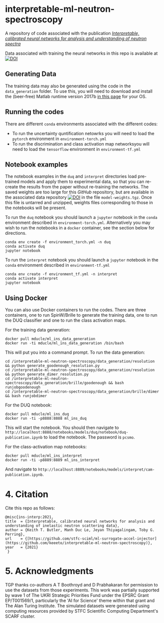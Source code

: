 # interpretable-ml-neutron-spectroscopy
A repository of code associated with the publication [_Interpretable, calibrated neural networks for analysis and understanding of neutron spectra_](https://arxiv.org/abs/2011.04584)

Data associated with training the neural networks in this repo is available at [![DOI](https://zenodo.org/badge/DOI/10.5281/zenodo.4270057.svg)](https://doi.org/10.5281/zenodo.4270057)
## Generating Data

The training data may also be generated using the code in the `data_generation` folder.
To use this, you will need to download and install the (beer-free) Matlab runtime version 2017b [in this page](https://www.mathworks.com/products/compiler/matlab-runtime.html) for your OS.

## Running the codes

There are different `conda` environments associated with the different codes:

* To run the uncertainty quntification netowrks you will need to load the `pytorch` environment in `environment-torch.yml`
* To run the discrimination and class activation map networksyou will need to load the `tensorflow` environment in `environment-tf.yml`

## Notebook examples

The notebook examples in the `duq` and `interpret` directories load pre-trained models and apply them to experimental data, so that you can re-create the results from the paper without re-training the networks. The saved weights are too large for this *GitHub* repository, but are available in the associated data repository [![DOI](https://zenodo.org/badge/DOI/10.5281/zenodo.4270057.svg)](https://doi.org/10.5281/zenodo.4270057) in the file `model-weights.tgz`. Once this file is untarred and unzipped, weights files corresponding to those in the notebooks will be present.   

To run the `duq` notebook you should launch a `jupyter` notebook in the `conda` environment described in `environment-torch.yml`. Alternatively you may wish to run the notebooks in a `docker` container, see the section below for directions.
```
conda env create -f environment_torch.yml -n duq
conda activate duq
jupyter notebook
```

To run the `interpret` notebook you should launch a `jupyter` notebook in the `conda` environment described in `environment-tf.yml`
```
conda env create -f environment_tf.yml -n interpret
conda activate interpret
jupyter notebook
```

## Using Docker

You can also use Docker containers to run the codes.
There are three containers, one to run SpinW/Brille to generate the training data,
one to run the DUQ classifier and one to run the class activation maps.

For the training data generation:

```
docker pull mducle/ml_ins_data_generation
docker run -ti mducle/ml_ins_data_generation /bin/bash
```

This will put you into a command prompt. To run the data generation:

```
cd /interpretable-ml-neutron-spectroscopy/data_generation/resolution && python generate_goodenough_resolution.py
cd /interpretable-ml-neutron-spectroscopy/data_generation/resolution && python generate_dimer_resolution.py
cd /interpretable-ml-neutron-spectroscopy/data_generation/brille/goodenough && bash runjobgoodenough
cd /interpretable-ml-neutron-spectroscopy/data_generation/brille/dimer && bash runjobdimer
```

For the DUQ notebook:

```
docker pull mducle/ml_ins_duq
docker run -ti -p8888:8888 ml_ins_duq 
```

This will start the notebook.
You should then navigate to `http://localhost:8888/notebooks/models/duq/notebook/duq-publication.ipynb` to load the notebook.
The password is `pcsmo`.

For the class-activation map notebooks:

```
docker pull mducle/ml_ins_interpret
docker run -ti -p8889:8889 ml_ins_interpret
```

And navigate to `http://localhost:8889/notebooks/models/interpret/cam-publication.ipynb`.

# 4. Citation

Cite this repo as follows:

```
@misc{ins-interp:2021,
title  = {Interpretable, calibrated neural networks for analysis and understanding of inelastic neutron scattering data},
author = {Keith T. Butler, Manh Duc Le, Jeyan Thiyagalingam, Toby G. Perring},
url    = {[https://github.com/stfc-sciml/ml-surrogate-accel-injector](https://github.com/keeeto/interpretable-ml-neutron-spectroscopy)},
year   = {2021}
 }
```

# 5. Acknowledgments

TGP thanks co-authors A T Boothroyd and D Prabhakaran for permission to use the datasets from those experiments. This work was partially supported by wave 1 of The UKRI Strategic Priorities Fund under the EPSRC Grant EP/T001569/1, particularly the 'AI for Science' theme within that grant and The Alan Turing Institute. The simulated datasets were generated using computing resources provided by STFC Scientific Computing Department's SCARF cluster.
